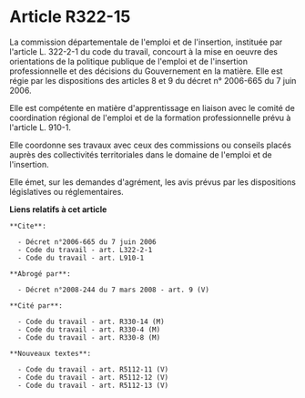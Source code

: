 # Article R322-15

La commission départementale de l'emploi et de l'insertion, instituée par l'article L. 322-2-1 du code du travail, concourt à
la mise en oeuvre des orientations de la politique publique de l'emploi et de l'insertion professionnelle et des décisions du
Gouvernement en la matière. Elle est régie par les dispositions des articles 8 et 9 du décret n° 2006-665 du 7 juin 2006.

Elle est compétente en matière d'apprentissage en liaison avec le comité de coordination régional de l'emploi et de la
formation professionnelle prévu à l'article L. 910-1.

Elle coordonne ses travaux avec ceux des commissions ou conseils placés auprès des collectivités territoriales dans le
domaine de l'emploi et de l'insertion.

Elle émet, sur les demandes d'agrément, les avis prévus par les dispositions législatives ou réglementaires.

**Liens relatifs à cet article**

	**Cite**:

	  - Décret n°2006-665 du 7 juin 2006
	  - Code du travail - art. L322-2-1
	  - Code du travail - art. L910-1

	**Abrogé par**:

	  - Décret n°2008-244 du 7 mars 2008 - art. 9 (V)

	**Cité par**:

	  - Code du travail - art. R330-14 (M)
	  - Code du travail - art. R330-4 (M)
	  - Code du travail - art. R330-8 (M)

	**Nouveaux textes**:

	  - Code du travail - art. R5112-11 (V)
	  - Code du travail - art. R5112-12 (V)
	  - Code du travail - art. R5112-13 (V)
